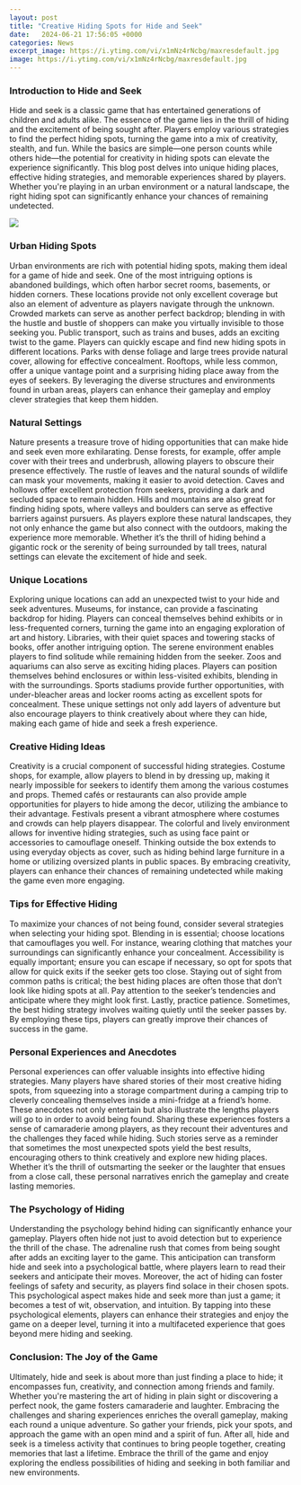 ```yaml
---
layout: post
title: "Creative Hiding Spots for Hide and Seek"
date:   2024-06-21 17:56:05 +0000
categories: News
excerpt_image: https://i.ytimg.com/vi/x1mNz4rNcbg/maxresdefault.jpg
image: https://i.ytimg.com/vi/x1mNz4rNcbg/maxresdefault.jpg
---
```


### Introduction to Hide and Seek
Hide and seek is a classic game that has entertained generations of children and adults alike. The essence of the game lies in the thrill of hiding and the excitement of being sought after. Players employ various strategies to find the perfect hiding spots, turning the game into a mix of creativity, stealth, and fun. While the basics are simple—one person counts while others hide—the potential for creativity in hiding spots can elevate the experience significantly. This blog post delves into unique hiding places, effective hiding strategies, and memorable experiences shared by players. Whether you're playing in an urban environment or a natural landscape, the right hiding spot can significantly enhance your chances of remaining undetected.

![](https://i.ytimg.com/vi/x1mNz4rNcbg/maxresdefault.jpg)
### Urban Hiding Spots
Urban environments are rich with potential hiding spots, making them ideal for a game of hide and seek. One of the most intriguing options is abandoned buildings, which often harbor secret rooms, basements, or hidden corners. These locations provide not only excellent coverage but also an element of adventure as players navigate through the unknown. Crowded markets can serve as another perfect backdrop; blending in with the hustle and bustle of shoppers can make you virtually invisible to those seeking you. 
Public transport, such as trains and buses, adds an exciting twist to the game. Players can quickly escape and find new hiding spots in different locations. Parks with dense foliage and large trees provide natural cover, allowing for effective concealment. Rooftops, while less common, offer a unique vantage point and a surprising hiding place away from the eyes of seekers. By leveraging the diverse structures and environments found in urban areas, players can enhance their gameplay and employ clever strategies that keep them hidden.
### Natural Settings
Nature presents a treasure trove of hiding opportunities that can make hide and seek even more exhilarating. Dense forests, for example, offer ample cover with their trees and underbrush, allowing players to obscure their presence effectively. The rustle of leaves and the natural sounds of wildlife can mask your movements, making it easier to avoid detection. Caves and hollows offer excellent protection from seekers, providing a dark and secluded space to remain hidden. 
Hills and mountains are also great for finding hiding spots, where valleys and boulders can serve as effective barriers against pursuers. As players explore these natural landscapes, they not only enhance the game but also connect with the outdoors, making the experience more memorable. Whether it’s the thrill of hiding behind a gigantic rock or the serenity of being surrounded by tall trees, natural settings can elevate the excitement of hide and seek.
### Unique Locations
Exploring unique locations can add an unexpected twist to your hide and seek adventures. Museums, for instance, can provide a fascinating backdrop for hiding. Players can conceal themselves behind exhibits or in less-frequented corners, turning the game into an engaging exploration of art and history. Libraries, with their quiet spaces and towering stacks of books, offer another intriguing option. The serene environment enables players to find solitude while remaining hidden from the seeker.
Zoos and aquariums can also serve as exciting hiding places. Players can position themselves behind enclosures or within less-visited exhibits, blending in with the surroundings. Sports stadiums provide further opportunities, with under-bleacher areas and locker rooms acting as excellent spots for concealment. These unique settings not only add layers of adventure but also encourage players to think creatively about where they can hide, making each game of hide and seek a fresh experience.
### Creative Hiding Ideas
Creativity is a crucial component of successful hiding strategies. Costume shops, for example, allow players to blend in by dressing up, making it nearly impossible for seekers to identify them among the various costumes and props. Themed cafés or restaurants can also provide ample opportunities for players to hide among the decor, utilizing the ambiance to their advantage. 
Festivals present a vibrant atmosphere where costumes and crowds can help players disappear. The colorful and lively environment allows for inventive hiding strategies, such as using face paint or accessories to camouflage oneself. Thinking outside the box extends to using everyday objects as cover, such as hiding behind large furniture in a home or utilizing oversized plants in public spaces. By embracing creativity, players can enhance their chances of remaining undetected while making the game even more engaging.
### Tips for Effective Hiding
To maximize your chances of not being found, consider several strategies when selecting your hiding spot. Blending in is essential; choose locations that camouflages you well. For instance, wearing clothing that matches your surroundings can significantly enhance your concealment. Accessibility is equally important; ensure you can escape if necessary, so opt for spots that allow for quick exits if the seeker gets too close.
Staying out of sight from common paths is critical; the best hiding places are often those that don’t look like hiding spots at all. Pay attention to the seeker’s tendencies and anticipate where they might look first. Lastly, practice patience. Sometimes, the best hiding strategy involves waiting quietly until the seeker passes by. By employing these tips, players can greatly improve their chances of success in the game.
### Personal Experiences and Anecdotes
Personal experiences can offer valuable insights into effective hiding strategies. Many players have shared stories of their most creative hiding spots, from squeezing into a storage compartment during a camping trip to cleverly concealing themselves inside a mini-fridge at a friend’s home. These anecdotes not only entertain but also illustrate the lengths players will go to in order to avoid being found. 
Sharing these experiences fosters a sense of camaraderie among players, as they recount their adventures and the challenges they faced while hiding. Such stories serve as a reminder that sometimes the most unexpected spots yield the best results, encouraging others to think creatively and explore new hiding places. Whether it’s the thrill of outsmarting the seeker or the laughter that ensues from a close call, these personal narratives enrich the gameplay and create lasting memories.
### The Psychology of Hiding
Understanding the psychology behind hiding can significantly enhance your gameplay. Players often hide not just to avoid detection but to experience the thrill of the chase. The adrenaline rush that comes from being sought after adds an exciting layer to the game. This anticipation can transform hide and seek into a psychological battle, where players learn to read their seekers and anticipate their moves. 
Moreover, the act of hiding can foster feelings of safety and security, as players find solace in their chosen spots. This psychological aspect makes hide and seek more than just a game; it becomes a test of wit, observation, and intuition. By tapping into these psychological elements, players can enhance their strategies and enjoy the game on a deeper level, turning it into a multifaceted experience that goes beyond mere hiding and seeking.
### Conclusion: The Joy of the Game
Ultimately, hide and seek is about more than just finding a place to hide; it encompasses fun, creativity, and connection among friends and family. Whether you're mastering the art of hiding in plain sight or discovering a perfect nook, the game fosters camaraderie and laughter. Embracing the challenges and sharing experiences enriches the overall gameplay, making each round a unique adventure. 
So gather your friends, pick your spots, and approach the game with an open mind and a spirit of fun. After all, hide and seek is a timeless activity that continues to bring people together, creating memories that last a lifetime. Embrace the thrill of the game and enjoy exploring the endless possibilities of hiding and seeking in both familiar and new environments.